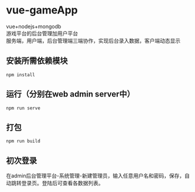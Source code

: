 # vue-gameApp
vue+nodejs+mongodb<br>
游戏平台的后台管理加用户平台<br>
服务端，用户端，后台管理端三端协作，实现后台录入数据，客户端动态显示
## 安装所需依赖模块
```
npm install
```

## 运行（分别在web admin server中）
```
npm run serve
```

## 打包
```
npm run build
```
## 初次登录
在admin后台管理平台-系统管理-新建管理员，输入任意用户名和密码，保存，自动跳转登录页。登陆后可查看各数据列表。

